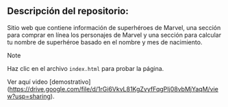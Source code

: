 ## Descripción del repositorio:
Sitio web que contiene información de superhéroes de Marvel, una sección para comprar en línea los personajes de Marvel y una sección para calcular tu nombre de superhéroe basado en el nombre y mes de nacimiento.

> [!NOTE]
> Haz clic en el archivo `index.html` para probar la página.

Ver aquí video [demostrativo] (https://drive.google.com/file/d/1rGi6VkvL81KgZvyfFqgPIj08vbMjYaqM/view?usp=sharing).

